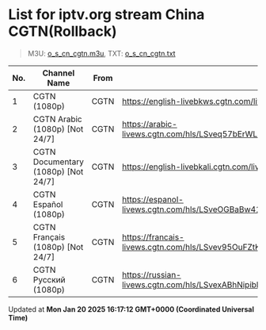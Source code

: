 # List for **iptv.org stream China CGTN**(Rollback)

> M3U: [o_s_cn_cgtn.m3u](/o_s_cn_cgtn.m3u), TXT: [o_s_cn_cgtn.txt](/txt/o_s_cn_cgtn.txt)

| No. | Channel Name | From | Source |
| --- | ------------ | ---- | ------ |
| 1 | CGTN (1080p) | CGTN | <https://english-livebkws.cgtn.com/live/encgtn.m3u8> |
| 2 | CGTN Arabic (1080p) [Not 24/7] | CGTN | <https://arabic-livews.cgtn.com/hls/LSveq57bErWLinBnxosqjisZ220802LSTefTAS9zc9mpU08y3np9TH220802cd/playlist.m3u8> |
| 3 | CGTN Documentary (1080p) [Not 24/7] | CGTN | <https://english-livebkali.cgtn.com/live/doccgtn.m3u8> |
| 4 | CGTN Español (1080p) | CGTN | <https://espanol-livews.cgtn.com/hls/LSveOGBaBw41Ea7ukkVAUdKQ220802LSTexu6xAuFH8VZNBLE1ZNEa220802cd/playlist.m3u8> |
| 5 | CGTN Français (1080p) [Not 24/7] | CGTN | <https://francais-livews.cgtn.com/hls/LSvev95OuFZtKLc6CeKEFYXj220802LSTeV6PO0Ut9r71Uq3k5goCA220802cd/playlist.m3u8> |
| 6 | CGTN Русский (1080p) | CGTN | <https://russian-livews.cgtn.com/hls/LSvexABhNipibK5KRuUkvHZ7220802LSTeze9o8tdFXMHsb1VosgoT220802cd/playlist.m3u8> |

Updated at **Mon Jan 20 2025 16:17:12 GMT+0000 (Coordinated Universal Time)**
